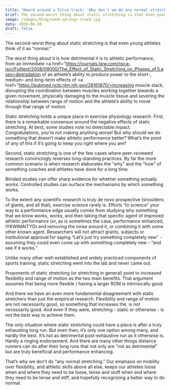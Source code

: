 ```yaml
---
title: "Heard around a Tulsa track: 'Why don't we do any normal stretching?'"
brief: The second-worst thing about static stretching is that even young athletes think of it as “normal.”
image: /images/blog/sand-springs-track.jpg
data: 2020-06-30
draft: false
---
```

The second-worst thing about static stretching is that even young athletes think of it as “normal.”

The worst thing about it is how detrimental it is to athletic performance, from an immediate <a href="https://journals.lww.com/nsca-jscr/Fulltext/2008/09000/The_Effect_of_Static_Stretching_on_Phases_of.5.aspx>degradation of an athlete’s ability to produce power</a> to the short-, medium- and long-term effects of <a href="https://pubmed.ncbi.nlm.nih.gov/28161870/>increasing muscle slack</a>, disrupting the coordination between muscles working together towards a given movement, physically damaging to the muscle tissue and severing the relationship between range of motion and the athlete’s ability to move through that range of motion.  

Static stretching holds a unique place in exercise physiology research. First, there is a remarkable consensus around the negative effects of static stretching. At best, some studies note no detectable impact. Congratulations, you’re not making anything worse! But why should we do something that doesn’t make athletic performance better? What’s the point of any of this if it’s going to keep you right where you are?

Second, static stretching is one of the few cases where peer-reviewed research convincingly reverses long-standing practices. By far the more common scenario is when research elaborates the “why” and the “how” of something coaches and athletes have done for a long time. 

Blinded studies can offer sharp evidence for whether something actually works. Controlled studies can surface the mechanisms by which something works. 

To the extent any scientific research is truly de novo prospective (shoulders of giants, and all that), exercise science rarely is. Efforts “to science” your way to a performance edge usually comes from studying why something that we know works, works, and then taking that specific agent of improved athletic performance (or, as is sometimes the case, performance enhanced, IYKWIMAITYD) and removing the noise around it, or combining it with some other known agent. Researchers will not attract grants, subjects or institutional approval for saying “Let’s just try something completely new” - assuming they could even come up with something completely new - “and see if it works.” 

Unlike many other well-established and widely practiced components of sports training, static stretching went into the lab and never came out.

Proponents of static stretching (or stretching in general) point to increased flexibility and range of motion as the two main benefits. That argument assumes that being more flexible / having a larger ROM is intrinsically good. 

And there we have an even more fundamental disagreement with static stretchers than just the empirical research. Flexibility and range of motion are not necessarily good, so something that increases the, is not necessarily good. And even if they were, stretching - static or otherwise - is not the best way to achieve them. 

The only situation where static stretching could have a place is after a truly exhausting long run. But even then, it’s only one option among many, and hardly the best. It’s not as detrimental post-exhaustive run as it otherwise is. Hardly a ringing endorsement. And there are many other things distance runners can do after their long runs that not only are “not as detrimental” but are truly beneficial and performance enhancing.

That’s why we don’t do “any normal stretching.” Our emphasis on mobility over flexibility, and athletic skills above all else, keeps our athletes loose when and where they need to be loose, tense and stuff when and where they need to be tense and stiff, and hopefully recognizing a better way to do normal.